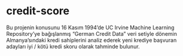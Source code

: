 # credit-score

 Bu projenin konusunu 16 Kasım 1994’de UC Irvine Machine Learning Repository’ye
 bağışlanmış “German Credit Data” veri setiyle dönemin Almanya’sındaki kredi sahiplerini
 analiz ederek yeni krediye başvuran adayları iyi / kötü kredi skoru olarak tahminde bulunur.
 
